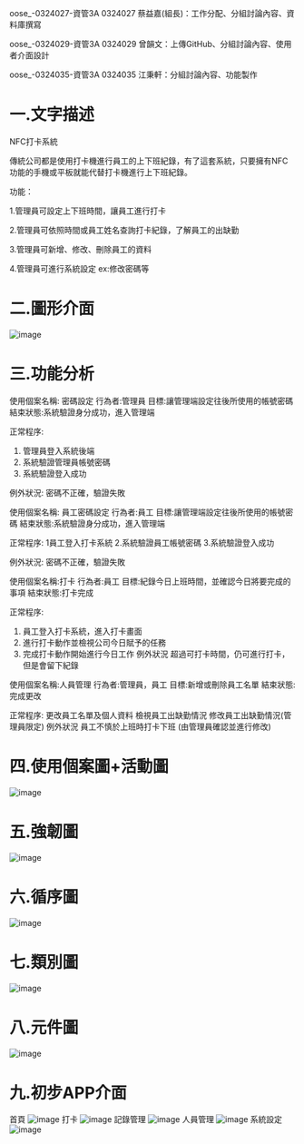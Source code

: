  oose_-0324027-資管3A 0324027 蔡益嘉(組長)：工作分配、分組討論內容、資料庫撰寫
 
 oose_-0324029-資管3A 0324029 曾韻文：上傳GitHub、分組討論內容、使用者介面設計
 
 oose_-0324035-資管3A 0324035 江秉軒：分組討論內容、功能製作
 
# 一.文字描述
 
NFC打卡系統

傳統公司都是使用打卡機進行員工的上下班紀錄，有了這套系統，只要擁有NFC功能的手機或平板就能代替打卡機進行上下班紀錄。

功能：

1.管理員可設定上下班時間，讓員工進行打卡

2.管理員可依照時間或員工姓名查詢打卡紀錄，了解員工的出缺勤

3.管理員可新增、修改、刪除員工的資料

4.管理員可進行系統設定 ex:修改密碼等

# 二.圖形介面
![image](https://cloud.githubusercontent.com/assets/22362815/20486990/b811c686-b03c-11e6-9e15-f22496bf7387.jpg)

# 三.功能分析
使用個案名稱: 密碼設定
行為者:管理員
目標:讓管理端設定往後所使用的帳號密碼
結束狀態:系統驗證身分成功，進入管理端

正常程序:
1.	管理員登入系統後端
2.	系統驗證管理員帳號密碼
3.	系統驗證登入成功

例外狀況:
密碼不正確，驗證失敗


使用個案名稱: 員工密碼設定
行為者:員工
目標:讓管理端設定往後所使用的帳號密碼
結束狀態:系統驗證身分成功，進入管理端

正常程序:
1員工登入打卡系統
2.系統驗證員工帳號密碼
3.系統驗證登入成功

例外狀況:
密碼不正確，驗證失敗
 

使用個案名稱:打卡
行為者:員工
目標:紀錄今日上班時間，並確認今日將要完成的事項
結束狀態:打卡完成

正常程序:
1.	員工登入打卡系統，進入打卡畫面
2.	進行打卡動作並檢視公司今日賦予的任務
3.	完成打卡動作開始進行今日工作
例外狀況
超過可打卡時間，仍可進行打卡，但是會留下紀錄


使用個案名稱:人員管理
行為者:管理員，員工
目標:新增或刪除員工名單
結束狀態:完成更改

正常程序:
更改員工名單及個人資料
檢視員工出缺勤情況
修改員工出缺勤情況(管理員限定)
例外狀況
員工不慎於上班時打卡下班
(由管理員確認並進行修改)

# 四.使用個案圖+活動圖
![image](https://cloud.githubusercontent.com/assets/22362815/19692360/45fcd5fa-9b0a-11e6-82ce-626e3181a043.jpg)

# 五.強韌圖
![image](https://cloud.githubusercontent.com/assets/22362815/20487029/dad311e8-b03c-11e6-95ae-9dcc675e2efe.jpg)

# 六.循序圖
![image](https://cloud.githubusercontent.com/assets/22362815/20716291/ab8e2cd2-b68c-11e6-96ba-183ac76279bf.jpg)

# 七.類別圖
![image](https://cloud.githubusercontent.com/assets/22362815/21285791/6df44eac-c47d-11e6-83ce-98711f61a17d.jpg)

# 八.元件圖
![image](https://cloud.githubusercontent.com/assets/22362815/21963595/eb42a3ec-db78-11e6-8ef3-b8b82ff36112.jpg)

# 九.初步APP介面

首頁
![image](https://cloud.githubusercontent.com/assets/22362815/21963600/eb4a84a4-db78-11e6-813b-97211bb8d221.png)
打卡
![image](https://cloud.githubusercontent.com/assets/22362815/21963596/eb434eaa-db78-11e6-8f5d-85544590e4cd.png)
記錄管理
![image](https://cloud.githubusercontent.com/assets/22362815/21963598/eb479ee2-db78-11e6-9b85-410392ff801a.png)
人員管理
![image](https://cloud.githubusercontent.com/assets/22362815/21963599/eb48cb00-db78-11e6-8b8b-101201315fa7.png)
系統設定
![image](https://cloud.githubusercontent.com/assets/22362815/21963597/eb43e3ba-db78-11e6-963d-af610ee10acc.png)
